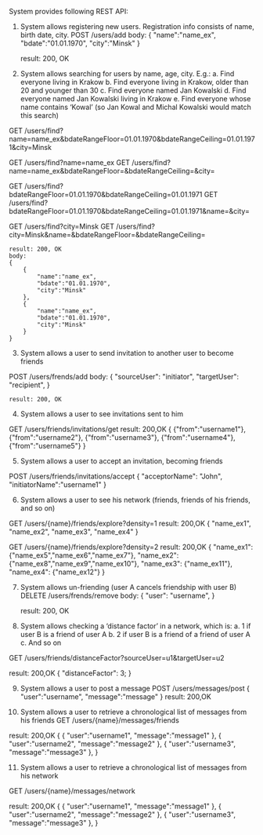 System provides following REST API:

1.	System allows registering new users. Registration info consists of name, birth date, city.
	POST /users/add
	body:
	{
		"name":"name_ex",
		"bdate":"01.01.1970",
		"city":"Minsk"
	}
	
	result: 200, OK

2.	System allows searching for users by name, age, city. E.g.:
a.	Find everyone living in Krakow
b.	Find everyone living in Krakow, older than 20 and younger than 30
c.	Find everyone named Jan Kowalski
d.	Find everyone named Jan Kowalski living in Krakow
e.	Find everyone whose name contains ‘Kowal’ (so Jan Kowal and Michal Kowalski would match this search)

 GET /users/find?name=name_ex&bdateRangeFloor=01.01.1970&bdateRangeCeiling=01.01.1971&city=Minsk

   GET /users/find?name=name_ex
   GET /users/find?name=name_ex&bdateRangeFloor=&bdateRangeCeiling=&city=

   GET /users/find?bdateRangeFloor=01.01.1970&bdateRangeCeiling=01.01.1971
   GET /users/find?bdateRangeFloor=01.01.1970&bdateRangeCeiling=01.01.1971&name=&city=
   
   GET /users/find?city=Minsk
   GET /users/find?city=Minsk&name=&bdateRangeFloor=&bdateRangeCeiling=
   
  
	result: 200, OK
	body:
	{
		{
			"name":"name_ex",
			"bdate":"01.01.1970",
			"city":"Minsk"
		},
		{
			"name":"name_ex",
			"bdate":"01.01.1970",
			"city":"Minsk"
		}
	}
   
3.	System allows a user to send invitation to another user to become friends

 POST /users/frends/add
	body:
	{
		"sourceUser": "initiator",
		"targetUser": "recipient",
	}
	
	result: 200, OK
	
4.	System allows a user to see invitations sent to him

 GET /users/friends/invitations/get
 result: 200,OK
 {
	{"from":"username1"},
	{"from":"username2"},
	{"from":"username3"},
	{"from":"username4"},
	{"from":"username5"}
 }
 
5.	System allows a user to accept an invitation, becoming friends

 POST /users/friends/invitations/accept
 {
	"acceptorName": "John",
	"initiatorName":"username1"
 }
 
6.	System allows a user to see his network (friends, friends of his friends, and so on)

GET /users/{name}/friends/explore?density=1
result: 200,OK
{
	"name_ex1",
	"name_ex2",
	"name_ex3",
	"name_ex4"
}

GET /users/{name}/friends/explore?density=2
result: 200,OK
{
	"name_ex1": {"name_ex5","name_ex6","name_ex7"},
	"name_ex2": {"name_ex8","name_ex9","name_ex10"},
	"name_ex3": {"name_ex11"},
	"name_ex4": {"name_ex12"}
}

7.	System allows un-friending (user A cancels friendship with user B)
 DELETE /users/frends/remove
	body:
	{
		"user": "username",
	}
	
	result: 200, OK

8.	System allows checking a ‘distance factor’ in a network, which is:
a.	1 if user B is a friend of user A
b.	2 if user B is a friend of a friend of user A
c.	And so on
	
GET /users/friends/distanceFactor?sourceUser=u1&targetUser=u2

result: 200,OK
{
	"distanceFactor": 3;
}

9.	System allows a user to post a message
POST /users/messages/post
{
	"user":"username",
	"message":"message"
}
result: 200,OK

10.	System allows a user to retrieve a chronological list of messages from his friends
GET /users/{name}/messages/friends

result: 200,OK
{
	{
	"user":"username1",
	"message":"message1"
	},
	{
	"user":"username2",
	"message":"message2"
	},
	{
	"user":"username3",
	"message":"message3"
	},
}

11.	System allows a user to retrieve a chronological list of messages from his network

GET /users/{name}/messages/network

result: 200,OK
{
	{
	"user":"username1",
	"message":"message1"
	},
	{
	"user":"username2",
	"message":"message2"
	},
	{
	"user":"username3",
	"message":"message3"
	},
}
